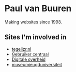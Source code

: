 # Paul van Buuren

Making websites since 1998. 

## Sites I'm involved in

* [tegelizr.nl](https://tegelizr.nl/) 
* [Gebruiker centraal](https://www.gebruikercentraal.nl/) 
* [Digitale overheid](https://www.digitaleoverheid.nl/) 
* [museumjeugduniversiteit](https://www.museumjeugduniversiteit.nl/) 

<!--
**paulvanbuuren/paulvanbuuren** is a ✨ _special_ ✨ repository because its `README.md` (this file) appears on your GitHub profile.

Here are some ideas to get you started:

- 🔭 I’m currently working on ...
- 🌱 I’m currently learning ...
- 👯 I’m looking to collaborate on ...
- 🤔 I’m looking for help with ...
- 💬 Ask me about ...
- 📫 How to reach me: ...
- 😄 Pronouns: ...
- ⚡ Fun fact: ...
-->
